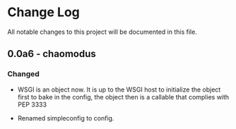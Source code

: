 # Change Log
All notable changes to this project will be documented in this file.

## 0.0a6 - chaomodus
### Changed

* WSGI is an object now. It is up to the WSGI host to initialize the object first to bake in the config, the object then is a callable that complies with
  PEP 3333

* Renamed simpleconfig to config.

